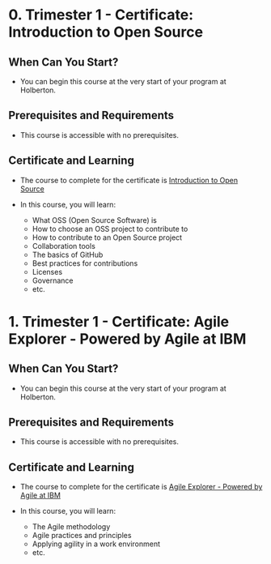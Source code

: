 # 0. Trimester 1 - Certificate: Introduction to Open Source

## When Can You Start?

* You can begin this course at the very start of your program at Holberton.


## Prerequisites and Requirements

* This course is accessible with no prerequisites.

## Certificate and Learning

* The course to complete for the certificate is [Introduction to Open Source](https://skillsbuild.skillsnetwork.site/courses/course-v1:IBM+OS0101EN+v1)

* In this course, you will learn:
    * What OSS (Open Source Software) is
    * How to choose an OSS project to contribute to
    * How to contribute to an Open Source project
    * Collaboration tools
    * The basics of GitHub
    * Best practices for contributions
    * Licenses
    * Governance
    * etc.




# 1. Trimester 1 - Certificate: Agile Explorer - Powered by Agile at IBM


## When Can You Start?

* You can begin this course at the very start of your program at Holberton.


## Prerequisites and Requirements

* This course is accessible with no prerequisites.

## Certificate and Learning

* The course to complete for the certificate is [Agile Explorer - Powered by Agile at IBM](https://skills.yourlearning.ibm.com/activity/PLAN-716FDF294AB3)

* In this course, you will learn:
    * The Agile methodology
    * Agile practices and principles
    * Applying agility in a work environment
    * etc.